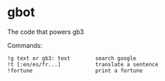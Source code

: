 # gbot

The code that powers gb3

Commands:

    !g text or gb3: text        search google
    !t [:en/es/fr...]           translate a sentence
    !fortune                    print a fortune

